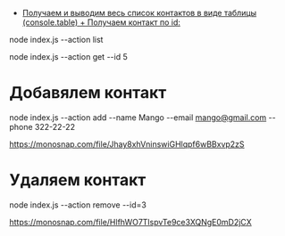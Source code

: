 * [Получаем и выводим весь список контактов в виде таблицы (console.table) + Получаем контакт по id:](https://monosnap.com/file/B9ThxsicotYTgziQ1aGV3GKhIIiLfJ)

 node index.js --action list

 node index.js --action get --id 5


# Добавялем контакт

 node index.js --action add --name Mango --email mango@gmail.com --phone 322-22-22

https://monosnap.com/file/Jhay8xhVninswiGHlqpf6wBBxvp2zS

# Удаляем контакт

 node index.js --action remove --id=3

https://monosnap.com/file/HlfhWO7TlspvTe9ce3XQNgE0mD2jCX
